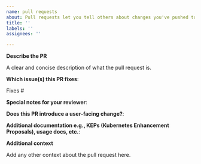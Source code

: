 ```yaml
---
name: pull requests
about: Pull requests let you tell others about changes you've pushed to a branch in a repository
title: ''
labels: ''
assignees: ''

---
```


**Describe the PR**

A clear and concise description of what the pull request is.

**Which issue(s) this PR fixes**:

Fixes #

**Special notes for your reviewer**:

**Does this PR introduce a user-facing change?**:

**Additional documentation e.g., KEPs (Kubernetes Enhancement Proposals), usage docs, etc.**:

**Additional context**

Add any other context about the pull request here.
